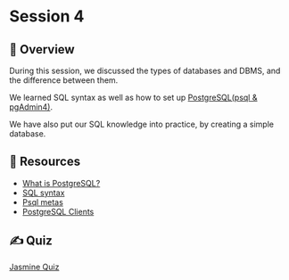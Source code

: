 # Session 4

## 📖 Overview

During this session, we discussed the types of databases and DBMS, and the difference between them.

We learned SQL syntax as well as how to set up [PostgreSQL(psql & pgAdmin4)](./postgreSQL-setup.md).

We have also put our SQL knowledge into practice, by creating a simple database.

## 🔗 Resources

- [What is PostgreSQL?](https://en.wikipedia.org/wiki/PostgreSQL)
- [SQL syntax](https://www.w3schools.com/sql/)
- [Psql metas](https://developer.mozilla.org/en-US/docs/Web/JavaScript/Data_structures)
- [PostgreSQL Clients](https://wiki.postgresql.org/wiki/PostgreSQL_Clients)

## ✍️ Quiz

[Jasmine Quiz](./Quiz/)
